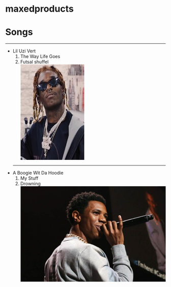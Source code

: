 # maxedproducts
<!-- Paul Richter -->
<!doctype html>
<html>
	<body>
		<h1> Songs </h1>
		<hr>
			<ul>
				<li> Lil Uzi Vert 
					<ol>
						<li> The Way Life Goes </li>
						<li> Futsal shuffel </li>
						<a href="https://www.youtube.com/watch?v=Vi2XaiKhgiU"> <img src="Lil_Uzi_Vert_(2018).png" width="200" height="300" alt="Lil Uzi Pic"> </a>
					</ol>
				</li>
		<hr>
				<li> A Boogie Wit Da Hoodie 
					<ol>
						<li> My Stuff </li>
						<li> Drowning </li>
						<a href="https://www.youtube.com/watch?v=rvaJ7QlhH0g"> <img src="a-boogie-wit-da-hoodie.jpg" width="500" height="300" alt="A Boogie"> </a>
					</ol>
				</li>
			</ul>
	</body>
</html>
